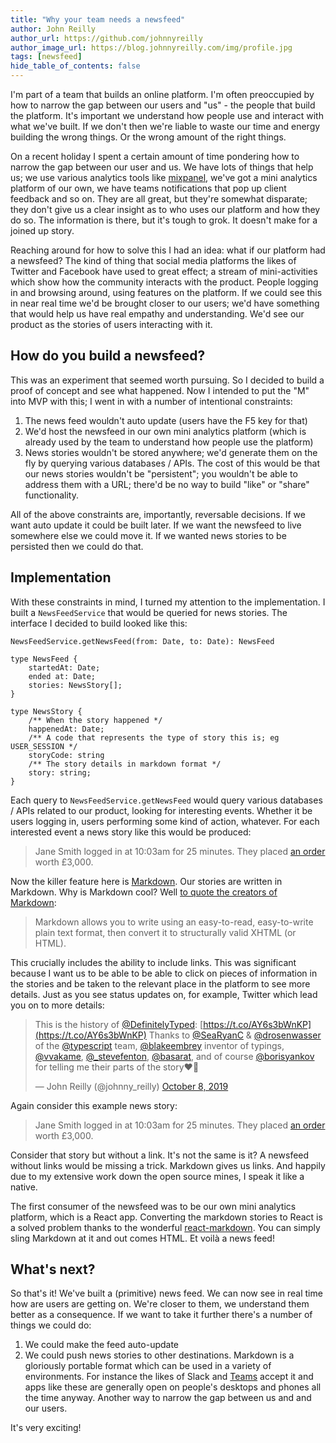 ```yaml
---
title: "Why your team needs a newsfeed"
author: John Reilly
author_url: https://github.com/johnnyreilly
author_image_url: https://blog.johnnyreilly.com/img/profile.jpg
tags: [newsfeed]
hide_table_of_contents: false
---
```

I'm part of a team that builds an online platform. I'm often preoccupied by how to narrow the gap between our users and "us" - the people that build the platform. It's important we understand how people use and interact with what we've built. If we don't then we're liable to waste our time and energy building the wrong things. Or the wrong amount of the right things.

On a recent holiday I spent a certain amount of time pondering how to narrow the gap between our user and us. We have lots of things that help us; we use various analytics tools like [mixpanel](https://mixpanel.com/), we've got a mini analytics platform of our own, we have teams notifications that pop up client feedback and so on. They are all great, but they're somewhat disparate; they don't give us a clear insight as to who uses our platform and how they do so. The information is there, but it's tough to grok. It doesn't make for a joined up story.

Reaching around for how to solve this I had an idea: what if our platform had a newsfeed? The kind of thing that social media platforms the likes of Twitter and Facebook have used to great effect; a stream of mini-activities which show how the community interacts with the product. People logging in and browsing around, using features on the platform. If we could see this in near real time we'd be brought closer to our users; we'd have something that would help us have real empathy and understanding. We'd see our product as the stories of users interacting with it.

## How do you build a newsfeed?

This was an experiment that seemed worth pursuing. So I decided to build a proof of concept and see what happened. Now I intended to put the "M" into MVP with this; I went in with a number of intentional constraints:

1. The news feed wouldn't auto update (users have the F5 key for that)
2. We'd host the newsfeed in our own mini analytics platform (which is already used by the team to understand how people use the platform)
3. News stories wouldn't be stored anywhere; we'd generate them on the fly by querying various databases / APIs. The cost of this would be that our news stories wouldn't be "persistent"; you wouldn't be able to address them with a URL; there'd be no way to build "like" or "share" functionality.



All of the above constraints are, importantly, reversable decisions. If we want auto update it could be built later. If we want the newsfeed to live somewhere else we could move it. If we wanted news stories to be persisted then we could do that.

## Implementation

With these constraints in mind, I turned my attention to the implementation. I built a `NewsFeedService` that would be queried for news stories. The interface I decided to build looked like this:

```
NewsFeedService.getNewsFeed(from: Date, to: Date): NewsFeed

type NewsFeed {
    startedAt: Date;
    ended at: Date;
    stories: NewsStory[];
}

type NewsStory {
    /** When the story happened */
    happenedAt: Date;
    /** A code that represents the type of story this is; eg USER_SESSION */
    storyCode: string
    /** The story details in markdown format */
    story: string;
}
```

Each query to `NewsFeedService.getNewsFeed` would query various databases / APIs related to our product, looking for interesting events. Whether it be users logging in, users performing some kind of action, whatever. For each interested event a news story like this would be produced:

> Jane Smith logged in at 10:03am for 25 minutes. They placed [an order](https://my-glorious-platform.io/orders/janes-order) worth £3,000.

Now the killer feature here is [Markdown](https://en.wikipedia.org/wiki/Markdown#:~:text=Markdown%20is%20a%20lightweight%20markup,using%20a%20plain%20text%20editor.). Our stories are written in Markdown. Why is Markdown cool? Well [to quote the creators of Markdown](https://web.archive.org/web/20040402182332/http://daringfireball.net/projects/markdown/):

> Markdown allows you to write using an easy-to-read, easy-to-write plain text format, then convert it to structurally valid XHTML (or HTML).

This crucially includes the ability to include links. This was significant because I want us to be able to be able to click on pieces of information in the stories and be taken to the relevant place in the platform to see more details. Just as you see status updates on, for example, Twitter which lead you on to more details:

 > This is the history of [@DefinitelyTyped](https://twitter.com/DefinitelyTyped?ref_src=twsrc%5Etfw): [https://t.co/AY6s3bWnKP](https://t.co/AY6s3bWnKP) Thanks to [@SeaRyanC](https://twitter.com/SeaRyanC?ref_src=twsrc%5Etfw) & [@drosenwasser](https://twitter.com/drosenwasser?ref_src=twsrc%5Etfw) of the [@typescript](https://twitter.com/typescript?ref_src=twsrc%5Etfw) team, [@blakeembrey](https://twitter.com/blakeembrey?ref_src=twsrc%5Etfw) inventor of typings, [@vvakame](https://twitter.com/vvakame?ref_src=twsrc%5Etfw), [@\_stevefenton](https://twitter.com/_stevefenton?ref_src=twsrc%5Etfw), [@basarat](https://twitter.com/basarat?ref_src=twsrc%5Etfw), and of course [@borisyankov](https://twitter.com/borisyankov?ref_src=twsrc%5Etfw) for telling me their parts of the story❤️🌻
> 
> — John Reilly (@johnny\_reilly) [October 8, 2019](https://twitter.com/johnny_reilly/status/1181542739994976256?ref_src=twsrc%5Etfw)

<script async="" src="https://platform.twitter.com/widgets.js" charSet="utf-8"></script>

Again consider this example news story:

> Jane Smith logged in at 10:03am for 25 minutes. They placed [an order](https://my-glorious-platform.io/orders/janes-order) worth £3,000.

Consider that story but without a link. It's not the same is it? A newsfeed without links would be missing a trick. Markdown gives us links. And happily due to my extensive work down the open source mines, I speak it like a native.

The first consumer of the newsfeed was to be our own mini analytics platform, which is a React app. Converting the markdown stories to React is a solved problem thanks to the wonderful [react-markdown](https://github.com/rexxars/react-markdown). You can simply sling Markdown at it and out comes HTML. Et voilà a news feed!

## What's next?

So that's it! We've built a (primitive) news feed. We can now see in real time how are users are getting on. We're closer to them, we understand them better as a consequence. If we want to take it further there's a number of things we could do:

1. We could make the feed auto-update
2. We could push news stories to other destinations. Markdown is a gloriously portable format which can be used in a variety of environments. For instance the likes of Slack and [Teams](./2019-12-18-teams-notification-webhooks.md) accept it and apps like these are generally open on people's desktops and phones all the time anyway. Another way to narrow the gap between us and and our users.

It's very exciting!
